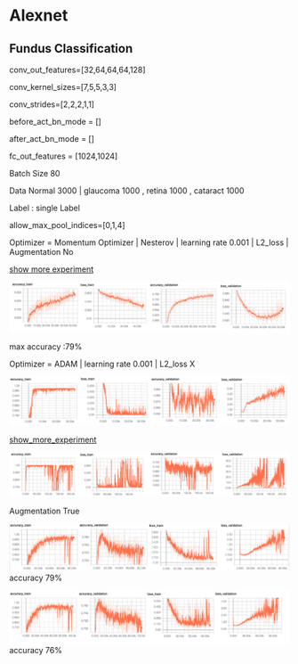 # Alexnet

## Fundus Classification 

conv_out_features=[32,64,64,64,128]

conv_kernel_sizes=[7,5,5,3,3]

conv_strides=[2,2,2,1,1]

before_act_bn_mode = []

after_act_bn_mode = []

fc_out_features = [1024,1024]

Batch Size 80 

Data Normal 3000 | glaucoma 1000 , retina 1000 , cataract 1000

Label : single Label 

allow_max_pool_indices=[0,1,4]

Optimizer = Momentum Optimizer | Nesterov | learning rate 0.001 | L2_loss | Augmentation No

[show more experiment](https://github.com/SoulDuck/Alexnet/blob/master/experiment/momentum/fundus_0_2_result.md)

![Alt_text](readme_pic/fundus_0_result.png)

max accuracy :79%

Optimizer = ADAM | learning rate 0.001 | L2_loss X

![Alt_text](readme_pic/fundus_1_result.png)

[show_more_experiment](https://github.com/SoulDuck/Alexnet/blob/master/experiment/Adam/fundus_0_2_result.md)

![Alt_text](readme_pic/fundus_3_result.png)

Augmentation True

![Alt_text](readme_pic/fundus_4_result.png)
accuracy 79%

![Alt_text](readme_pic/fundus_5_result.png)
accuracy 76%

